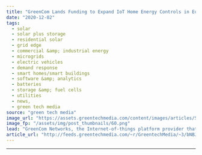```yaml
---
title: "GreenCom Lands Funding to Expand IoT Home Energy Controls in Europe and Beyond"
date: "2020-12-02"
tags: 
  - solar
  - solar plus storage 
  - residential solar
  - grid edge
  - commercial &amp; industrial energy
  - microgrids
  - electric vehicles
  - demand response
  - smart homes/smart buildings
  - software &amp; analytics
  - batteries
  - storage &amp; fuel cells
  - utilities
  - news,
  - green tech media
source: "green tech media"
image_url: "https://assets.greentechmedia.com/content/images/articles/Smart_home_circuit_board_XL.jpg"
image_fp: "/assets/img/post_thumbnails/60.png"
lead: "GreenCom Networks, the Internet-of-things platform provider that’s become a go-to for major European utilities to control solar panels, batteries, electric vehicle chargers and smart home energy loads, has landed another funding round with two new st ..."
article_url: "http://feeds.greentechmedia.com/~r/GreentechMedia/~3/bNBJ1DfTM6Q/greencom-lands-funding-to-expand-iot-home-energy-controls-in-europe-and-beyond"
---
```


---
